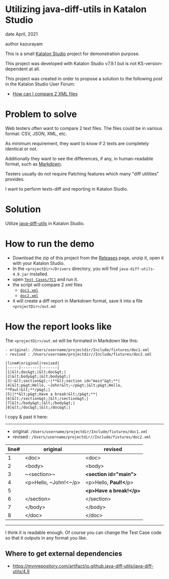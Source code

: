 Utilizing java-diff-utils in Katalon Studio
===========================================

date April, 2021

author kazurayam

This is a small [Katalon Studio](https://www.katalon.com/) project for demonstration purpose.

This project was developed with Katalon Studio v7.9.1 but is not KS-version-dependent at all.

This project was created in order to propose a solution to the following post 
in the Katalon Studio User Forum:

- [How can I compare 2 XML files](https://forum.katalon.com/t/how-can-i-compare-2-xml-files/44854)

# Problem to solve

Web testers often want to compare 2 text files. The files could be in various format: CSV, JSON, XML, etc.

As minimum requirement, they want to know if 2 texts are completely identical or not.

Additionally they want to see the differences, if any, in human-readable format, such as 
[Markdown](https://guides.github.com/features/mastering-markdown/).

Testers usually do not require Patching features which many "diff utilities" provides.

I want to perform texts-diff and reporting in Katalon Studio.

# Solution

Utilize [java-diff-utils](https://github.com/java-diff-utils/java-diff-utils/wiki) in Katalon Studio.

# How to run the demo

- Download the zip of this project from the [Releases](https://github.com/kazurayam/katalon-studio-texts-diff/releases) page, 
unzip it, open it with your Katalon Studio.
- In the `<projectDir>/Drivers` directory, you will find `java-diff-utils-4.9.jar` installed.
- open [`Test Cases/TC1`](./Scripts/TC1/Script1619137698459.groovy) and run it.
- the script will compare 2 xml files
  - [`doc1.xml`](./Include/fixtures/doc1.xml)
  - [`doc2.xml`](./Include/fixtures/doc2.xml)
- it will create a diff report in Markdown format, save it into a file `<projectDir>/out.md`

# How the report looks like

The `<projectDir>/out.md` will be formated in Markdown like this:

```
- original: /Users/username/projectdir/Include/fixtures/doc1.xml
- revised : /Users/username/projectdir//Include/fixtures/doc2.xml

|line#|original|revised|
|-----|--------|-------|
|1|&lt;doc&gt;|&lt;doc&gt;|
|2|&lt;body&gt;|&lt;body&gt;|
|3|~&lt;section&gt;~|**&lt;section id="main"&gt;**|
|4|&lt;p&gt;Hello, ~John!&lt;~/p&gt;|&lt;p&gt;Hello, **Paul!&lt;**/p&gt;|
|5||**&lt;p&gt;Have a break!&lt;/p&gt;**|
|6|&lt;/section&gt;|&lt;/section&gt;|
|7|&lt;/body&gt;|&lt;/body&gt;|
|8|&lt;/doc&gt;|&lt;/doc&gt;|
```

I copy & past it here:

----
- original: `/Users/username/projectdir/Include/fixtures/doc1.xml`
- revised : `/Users/username/projectdir//Include/fixtures/doc2.xml`

|line#|original|revised|
|-----|--------|-------|
|1|&lt;doc&gt;|&lt;doc&gt;|
|2|&lt;body&gt;|&lt;body&gt;|
|3|~&lt;section&gt;~|**&lt;section id="main"&gt;**|
|4|&lt;p&gt;Hello, ~John!&lt;~/p&gt;|&lt;p&gt;Hello, **Paul!&lt;**/p&gt;|
|5||**&lt;p&gt;Have a break!&lt;/p&gt;**|
|6|&lt;/section&gt;|&lt;/section&gt;|
|7|&lt;/body&gt;|&lt;/body&gt;|
|8|&lt;/doc&gt;|&lt;/doc&gt;|
----

I think it is readable enough. Of course you can change the Test Case code so that it outputs in any format you like.



## Where to get external dependencies

- https://mvnrepository.com/artifact/io.github.java-diff-utils/java-diff-utils/4.9
